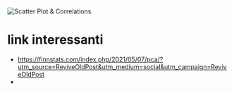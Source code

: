 # 

![Scatter Plot & Correlations](https://i.imgur.com/FfXqWX2.png)

# link interessanti

* https://finnstats.com/index.php/2021/05/07/pca/?utm_source=ReviveOldPost&utm_medium=social&utm_campaign=ReviveOldPost
* 
